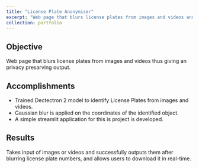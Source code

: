 ```yaml
---
title: "License Plate Anonymiser"
excerpt: "Web page that blurs license plates from images and videos and gives an privacy presarving output<br/><img src='images/license_plate_2.jpg'>"
collection: portfolio
---
```


## Objective
Web page that blurs license plates from images and videos thus giving an privacy presarving output.

## Accomplishments 
* Trained Dectectron 2 model to identify License Plates from images and videos. 
* Gaussian blur is applied on the coordinates of the identified object. 
* A simple streamlit application for this is project is developed. 

## Results
Takes input of images or videos and successfully outputs them after blurring license plate numbers, and allows users to download it in real-time.  